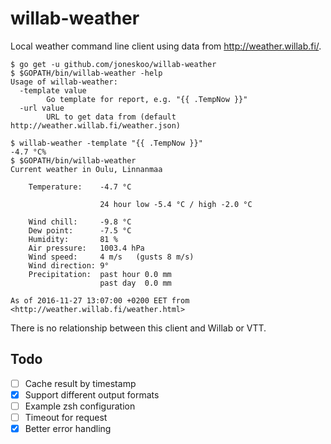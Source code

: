 # willab-weather

Local weather command line client using data from <http://weather.willab.fi/>.

```
$ go get -u github.com/joneskoo/willab-weather
$ $GOPATH/bin/willab-weather -help
Usage of willab-weather:
  -template value
    	Go template for report, e.g. "{{ .TempNow }}"
  -url value
    	URL to get data from (default http://weather.willab.fi/weather.json)

$ willab-weather -template "{{ .TempNow }}"
-4.7 °C%
$ $GOPATH/bin/willab-weather
Current weather in Oulu, Linnanmaa

    Temperature:    -4.7 °C

                    24 hour low -5.4 °C / high -2.0 °C

    Wind chill:     -9.8 °C
    Dew point:      -7.5 °C
    Humidity:       81 %
    Air pressure:   1003.4 hPa
    Wind speed:     4 m/s   (gusts 8 m/s)
    Wind direction: 9°
    Precipitation:  past hour 0.0 mm
                    past day  0.0 mm

As of 2016-11-27 13:07:00 +0200 EET from <http://weather.willab.fi/weather.html>
```

There is no relationship between this client and Willab or VTT.

## Todo

- [ ] Cache result by timestamp
- [x] Support different output formats
- [ ] Example zsh configuration
- [ ] Timeout for request
- [x] Better error handling
